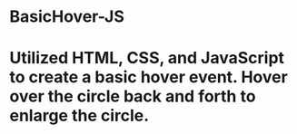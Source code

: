 # BasicHover-JS
# Utilized HTML, CSS, and JavaScript to create a basic hover event. Hover over the circle back and forth to enlarge the circle.
